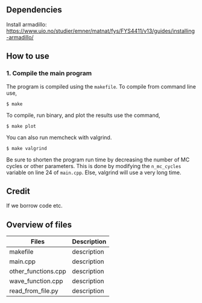 
## Dependencies

Install armadillo: https://www.uio.no/studier/emner/matnat/fys/FYS4411/v13/guides/installing-armadillo/

## How to use
### 1. Compile the main program
The program is compiled using the `makefile`. To compile from command line use,
```
$ make
```
To compile, run binary, and plot the results use the command,
```
$ make plot
```
You can also run memcheck with valgrind.
```
$ make valgrind
```
Be sure to shorten the program run time by decreasing the number of MC cycles or other parameters. This is done by modifying the `n_mc_cycles` variable on line 24 of `main.cpp`. Else, valgrind will use a very long time.

## Credit
If we borrow code etc.

## Overview of files
| Files | Description |
| ------ | ------ |
| makefile | description |
| main.cpp | description |
| other_functions.cpp | description |
| wave_function.cpp | description |
| read_from_file.py | description |
